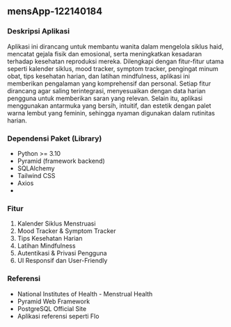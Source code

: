 ## mensApp-122140184

### Deskripsi Aplikasi
Aplikasi ini dirancang untuk membantu wanita dalam mengelola siklus haid, mencatat gejala fisik dan emosional, serta meningkatkan kesadaran terhadap kesehatan reproduksi mereka. Dilengkapi dengan fitur-fitur utama seperti kalender siklus, mood tracker, symptom tracker, pengingat minum obat, tips kesehatan harian, dan latihan mindfulness, aplikasi ini memberikan pengalaman yang komprehensif dan personal. Setiap fitur dirancang agar saling terintegrasi, menyesuaikan dengan data harian pengguna untuk memberikan saran yang relevan. Selain itu, aplikasi menggunakan antarmuka yang bersih, intuitif, dan estetik dengan palet warna lembut yang feminin, sehingga nyaman digunakan dalam rutinitas harian.

### Dependensi Paket (Library)
- Python >= 3.10
- Pyramid (framework backend)
- SQLAlchemy
- Tailwind CSS 
- Axios
- 
### Fitur
1. Kalender Siklus Menstruasi
2. Mood Tracker & Symptom Tracker
3. Tips Kesehatan Harian
4. Latihan Mindfulness
5. Autentikasi & Privasi Pengguna
6. UI Responsif dan User-Friendly

### Referensi 
- National Institutes of Health - Menstrual Health
- Pyramid Web Framework
- PostgreSQL Official Site
- Aplikasi referensi seperti Flo
